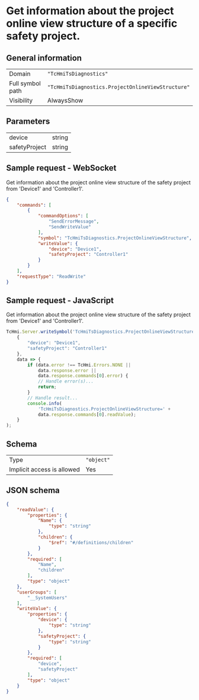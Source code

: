 # Get information about the project online view structure of a specific safety project.

## General information

|  |  |
| - | - |
| Domain | `"TcHmiTsDiagnostics"` |
| Full symbol path | `"TcHmiTsDiagnostics.ProjectOnlineViewStructure"` |
| Visibility | AlwaysShow |

## Parameters

|  |  |
| - | - |
| device | string |
| safetyProject | string |

## Sample request - WebSocket

Get information about the project online view structure of the safety project from 'Device1' and 'Controller1'.
```json
{
    "commands": [
        {
            "commandOptions": [
                "SendErrorMessage",
                "SendWriteValue"
            ],
            "symbol": "TcHmiTsDiagnostics.ProjectOnlineViewStructure",
            "writeValue": {
                "device": "Device1",
                "safetyProject": "Controller1"
            }
        }
    ],
    "requestType": "ReadWrite"
}
```

## Sample request - JavaScript

Get information about the project online view structure of the safety project from 'Device1' and 'Controller1'.
```javascript
TcHmi.Server.writeSymbol('TcHmiTsDiagnostics.ProjectOnlineViewStructure',
    {
        "device": "Device1",
        "safetyProject": "Controller1"
    },
    data => {
        if (data.error !== TcHmi.Errors.NONE ||
            data.response.error ||
            data.response.commands[0].error) {
            // Handle error(s)...
            return;
        }
        // Handle result...
        console.info(
            'TcHmiTsDiagnostics.ProjectOnlineViewStructure=' +
            data.response.commands[0].readValue);
    }
);
```

## Schema

|  |  |
| - | - |
| Type | `"object"` |
| Implicit access is allowed | Yes |

## JSON schema

```json
{
    "readValue": {
        "properties": {
            "Name": {
                "type": "string"
            },
            "children": {
                "$ref": "#/definitions/children"
            }
        },
        "required": [
            "Name",
            "children"
        ],
        "type": "object"
    },
    "userGroups": [
        "__SystemUsers"
    ],
    "writeValue": {
        "properties": {
            "device": {
                "type": "string"
            },
            "safetyProject": {
                "type": "string"
            }
        },
        "required": [
            "device",
            "safetyProject"
        ],
        "type": "object"
    }
}
```
